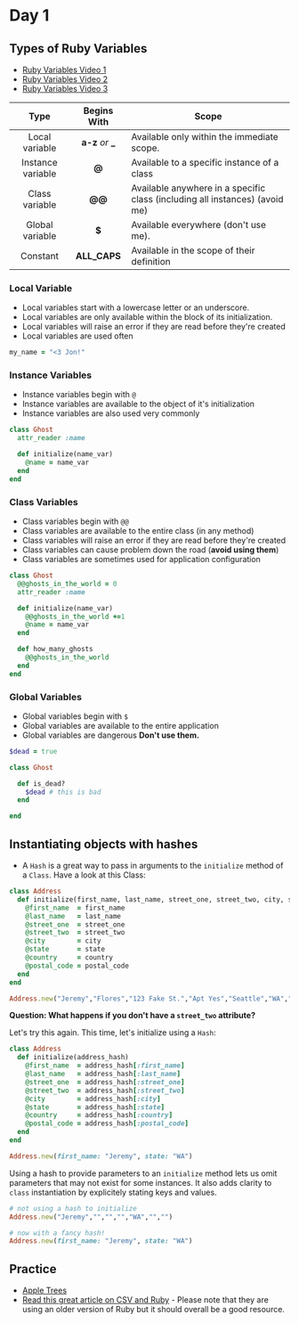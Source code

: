 Day 1
=====================
Types of Ruby Variables
-----------------------
* [Ruby Variables Video 1](https://vimeo.com/203857910)
* [Ruby Variables Video 2](https://vimeo.com/203857659)
* [Ruby Variables Video 3](https://vimeo.com/221285058)

| Type             | Begins With        | Scope                                    |
|:----------------:|:------------------:|------------------------------------------|
|Local variable    | **a-z** *or* **_** | Available only within the immediate scope.
|Instance variable | **@**              | Available to a specific instance of a class
|Class variable    | **@@**             | Available anywhere in a specific class (including all instances) (avoid me)
|Global variable   | **$**              | Available everywhere (don't use me).
|Constant          | **ALL_CAPS**       | Available in the scope of their definition

### Local Variable
- Local variables start with a lowercase letter or an underscore.
- Local variables are only available within the block of its initialization.
- Local variables will raise an error if they are read before they're created
- Local variables are used often

```ruby
my_name = "<3 Jon!"
```

### Instance Variables
- Instance variables begin with `@`
- Instance variables are available to the object of it's initialization
- Instance variables are also used very commonly

```ruby
class Ghost
  attr_reader :name

  def initialize(name_var)
    @name = name_var
  end
end
```

### Class Variables
- Class variables begin with `@@`
- Class variables are available to the entire class (in any method)
- Class variables will raise an error if they are read before they're created
- Class variables can cause problem down the road (**avoid using them**)
- Class variables are sometimes used for application configuration

```ruby
class Ghost
  @@ghosts_in_the_world = 0
  attr_reader :name

  def initialize(name_var)
    @@ghosts_in_the_world +=1
    @name = name_var
  end

  def how_many_ghosts
    @@ghosts_in_the_world
  end
end
```

### Global Variables
- Global variables begin with `$`
- Global variables are available to the entire application
- Global variables are dangerous **Don't use them.**

```ruby
$dead = true

class Ghost

  def is_dead?
    $dead # this is bad
  end

end
```

Instantiating objects with hashes
--------------------------------------
* A `Hash` is a great way to pass in arguments to the `initialize` method of a `Class`. Have a look at this Class:

```ruby
class Address
  def initialize(first_name, last_name, street_one, street_two, city, state, country, postal_code)
    @first_name  = first_name
    @last_name   = last_name
    @street_one  = street_one
    @street_two  = street_two
    @city        = city
    @state       = state
    @country     = country
    @postal_code = postal_code
  end
end

Address.new("Jeremy","Flores","123 Fake St.","Apt Yes","Seattle","WA","USA","98115")
```

__Question: What happens if you don't have a `street_two` attribute?__

Let's try this again. This time, let's initialize using a `Hash`:

```ruby
class Address
  def initialize(address_hash)
    @first_name  = address_hash[:first_name]
    @last_name   = address_hash[:last_name]
    @street_one  = address_hash[:street_one]
    @street_two  = address_hash[:street_two]
    @city        = address_hash[:city]
    @state       = address_hash[:state]
    @country     = address_hash[:country]
    @postal_code = address_hash[:postal_code]
  end
end

Address.new(first_name: "Jeremy", state: "WA")
```

Using a hash to provide parameters to an `initialize` method lets us omit parameters that may not exist for some instances. It also adds clarity to `class` instantiation by explicitely stating keys and values.

```ruby
# not using a hash to initialize
Address.new("Jeremy","","","","WA","","")

# now with a fancy hash!
Address.new(first_name: "Jeremy", state: "WA")
```

Practice
-------------
* [Apple Trees](https://github.com/CodePlatoon/apple-trees)
* [Read this great article on CSV and Ruby](https://www.sitepoint.com/guide-ruby-csv-library-part/) - Please note that they are using an older version of Ruby but it should overall be a good resource.
